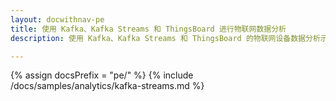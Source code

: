 ```yaml
---
layout: docwithnav-pe
title: 使用 Kafka、Kafka Streams 和 ThingsBoard 进行物联网数据分析
description: 使用 Kafka、Kafka Streams 和 ThingsBoard 的物联网设备数据分析示例

---
```


{% assign docsPrefix = "pe/" %}
{% include /docs/samples/analytics/kafka-streams.md %}